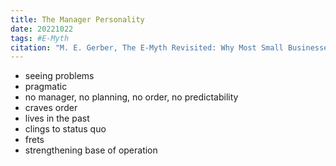 ```yaml
---
title: The Manager Personality
date: 20221022
tags: #E-Myth
citation: "M. E. Gerber, The E-Myth Revisited: Why Most Small Businesses Don’t Work and What to Do About It. Harper Collins, 2009."
---
```


- seeing problems
- pragmatic
- no manager, no planning, no order, no predictability
- craves order
- lives in the past
- clings to status quo
- frets
- strengthening base of operation